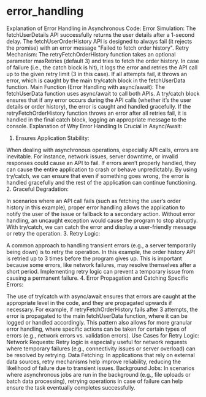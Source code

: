 # error_handling

Explanation of Error Handling in Asynchronous Code:
Error Simulation:
The fetchUserDetails API successfully returns the user details after a 1-second delay.
The fetchUserOrderHistory API is designed to always fail (it rejects the promise) with an error message "Failed to fetch order history".
Retry Mechanism:
The retryFetchOrderHistory function takes an optional parameter maxRetries (default 3) and tries to fetch the order history.
In case of failure (i.e., the catch block is hit), it logs the error and retries the API call up to the given retry limit (3 in this case).
If all attempts fail, it throws an error, which is caught by the main try/catch block in the fetchUserData function.
Main Function (Error Handling with async/await):
The fetchUserData function uses async/await to call both APIs.
A try/catch block ensures that if any error occurs during the API calls (whether it’s the user details or order history), the error is caught and handled gracefully.
If the retryFetchOrderHistory function throws an error after all retries fail, it is handled in the final catch block, logging an appropriate message to the console.
Explanation of Why Error Handling Is Crucial in Async/Await:
1. Ensures Application Stability:

When dealing with asynchronous operations, especially API calls, errors are inevitable. For instance, network issues, server downtime, or invalid responses could cause an API to fail. If errors aren’t properly handled, they can cause the entire application to crash or behave unpredictably.
By using try/catch, we can ensure that even if something goes wrong, the error is handled gracefully and the rest of the application can continue functioning.
2. Graceful Degradation:

In scenarios where an API call fails (such as fetching the user’s order history in this example), proper error handling allows the application to notify the user of the issue or fallback to a secondary action.
Without error handling, an uncaught exception would cause the program to stop abruptly. With try/catch, we can catch the error and display a user-friendly message or retry the operation.
3. Retry Logic:

A common approach to handling transient errors (e.g., a server temporarily being down) is to retry the operation. In this example, the order history API is retried up to 3 times before the program gives up.
This is important because some errors, like network failures, may resolve themselves after a short period. Implementing retry logic can prevent a temporary issue from causing a permanent failure.
4. Error Propagation and Catching Specific Errors:

The use of try/catch with async/await ensures that errors are caught at the appropriate level in the code, and they are propagated upwards if necessary. For example, if retryFetchOrderHistory fails after 3 attempts, the error is propagated to the main fetchUserData function, where it can be logged or handled accordingly.
This pattern also allows for more granular error handling, where specific actions can be taken for certain types of errors (e.g., network errors vs. validation errors).
Use Cases for Retry Logic:
Network Requests: Retry logic is especially useful for network requests where temporary failures (e.g., connectivity issues or server overload) can be resolved by retrying.
Data Fetching: In applications that rely on external data sources, retry mechanisms help improve reliability, reducing the likelihood of failure due to transient issues.
Background Jobs: In scenarios where asynchronous jobs are run in the background (e.g., file uploads or batch data processing), retrying operations in case of failure can help ensure the task eventually completes successfully.
